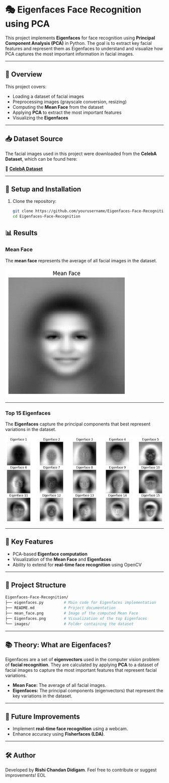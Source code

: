 # 🎭 Eigenfaces Face Recognition using PCA

This project implements **Eigenfaces** for face recognition using **Principal Component Analysis (PCA)** in Python. The goal is to extract key facial features and represent them as Eigenfaces to understand and visualize how PCA captures the most important information in facial images.

---

## 📌 Overview

This project covers:
- Loading a dataset of facial images
- Preprocessing images (grayscale conversion, resizing)
- Computing the **Mean Face** from the dataset
- Applying **PCA** to extract the most important features
- Visualizing the **Eigenfaces**

---

## 📥 Dataset Source

The facial images used in this project were downloaded from the **CelebA Dataset**, which can be found here:

🔗 **[CelebA Dataset](http://mmlab.ie.cuhk.edu.hk/projects/CelebA.html)**

---

## 🚀 Setup and Installation

1. Clone the repository:
   ```bash
   git clone https://github.com/yourusername/Eigenfaces-Face-Recognition.git
   cd Eigenfaces-Face-Recognition
   ```

## 📊 Results

### **Mean Face**

The **mean face** represents the average of all facial images in the dataset.

![Mean Face](mean_face.png)

---

### **Top 15 Eigenfaces**

The **Eigenfaces** capture the principal components that best represent variations in the dataset.

![Eigenfaces](Eigenfaces.png)

---

## 🔑 Key Features

- PCA-based **Eigenface computation**
- Visualization of the **Mean Face** and **Eigenfaces**
- Ability to extend for **real-time face recognition** using OpenCV

---

## 📂 Project Structure

```bash
Eigenfaces-Face-Recognition/
├── eigenfaces.py         # Main code for Eigenfaces implementation
├── README.md             # Project documentation
├── mean_face.png         # Image of the computed Mean Face
├── Eigenfaces.png        # Visualization of the top Eigenfaces
└── images/               # Folder containing the dataset
```

---

## 📚 Theory: What are Eigenfaces?

Eigenfaces are a set of **eigenvectors** used in the computer vision problem of **facial recognition**. They are calculated by applying **PCA** to a dataset of facial images to capture the most important features that represent facial variations.

- **Mean Face:** The average of all facial images.
- **Eigenfaces:** The principal components (eigenvectors) that represent the key variations in the dataset.

---

## 🔗 Future Improvements

- Implement **real-time face recognition** using a webcam.
- Enhance accuracy using **Fisherfaces (LDA)**.

---

## 🛠️ Author
Developed by **Rishi Chandan Didigam**. Feel free to contribute or suggest improvements!
EOL
